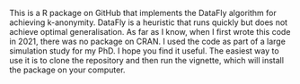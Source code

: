 This is a R package on GitHub that implements the DataFly algorithm for achieving k-anonymity. DataFly is a heuristic that runs quickly but does not achieve optimal generalisation. As far as I know, when I first wrote this code in 2021, there was no package on CRAN. I used the code as part of a large simulation study for my PhD. I hope you find it useful.
The easiest way to use it is to clone the repository and then run the vignette, which will install the package on your computer.

